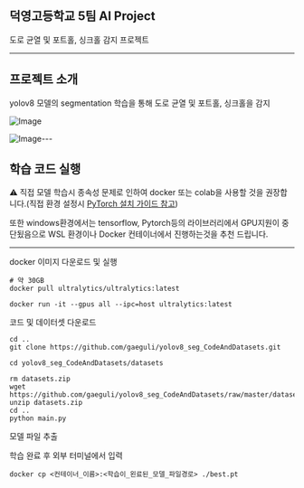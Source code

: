 ## 덕영고등학교 5팀 AI Project

도로 균열 및 포트홀, 싱크홀 감지 프로젝트


---

## 프로젝트 소개

yolov8 모델의 segmentation 학습을 통해 도로 균열 및 포트홀, 싱크홀을 감지


![Image](https://github.com/user-attachments/assets/421ed14c-fe10-4a19-a005-759ddcc34b04)


![Image](https://github.com/user-attachments/assets/48cb24cc-13c9-4d76-b890-ddf64f24ee02)---

## 학습 코드 실행

⚠️ 직접 모델 학습시 종속성 문제로 인하여 docker 또는 colab을 사용할 것을 권장합니다.(직접 환경 설정시 [PyTorch 설치 가이드 참고](https://pytorch.org/get-started/locally/))

또한 windows환경에서는 tensorflow, Pytorch등의 라이브러리에서 GPU지원이 중단됬음으로 WSL 환경이나 Docker 컨테이너에서 진행하는것을 추천 드립니다.

---


docker 이미지 다운로드 및 실행
```
# 약 30GB
docker pull ultralytics/ultralytics:latest

docker run -it --gpus all --ipc=host ultralytics:latest
```

코드 및 데이터셋 다운로드
```
cd ..
git clone https://github.com/gaeguli/yolov8_seg_CodeAndDatasets.git

cd yolov8_seg_CodeAndDatasets/datasets

rm datasets.zip
wget https://github.com/gaeguli/yolov8_seg_CodeAndDatasets/raw/master/datasets/datasets.zip
unzip datasets.zip
cd ..
python main.py
```
모델 파일 추출


학습 완료 후 외부 터미널에서 입력
```
docker cp <컨테이너_이름>:<학습이_왼료된_모델_파일경로> ./best.pt
```

